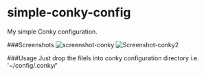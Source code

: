 # simple-conky-config

My simple Conky configuration.

###Screenshots
![screenshot-conky](https://user-images.githubusercontent.com/74354308/184685998-bad3ec61-d8cc-4862-af33-cf8adb901a15.png)
![Screenshot-conky2](https://user-images.githubusercontent.com/74354308/184686580-dfa1aee8-27e2-4f5f-8360-79b0256d14e1.png)

###Usage
Just drop the filels into conky configuration directory i.e. '~/config/.conky/'
